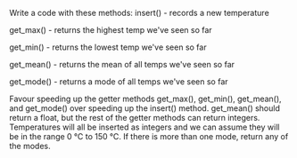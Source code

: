 Write a code with these methods:
   insert() - records a new temperature

   get_max() - returns the highest temp we've seen so far

   get_min() - returns the lowest temp we've seen so far

   get_mean() - returns the mean of all temps we've seen so far

   get_mode() - returns a mode of all temps we've seen so far


Favour speeding up the getter methods get_max(), get_min(), get_mean(), and get_mode() over speeding up the insert() method.
get_mean() should return a float, but the rest of the getter methods can return integers. Temperatures will all be inserted as integers and we can assume they will be in the range 0 ℃ to 150 ℃.
If there is more than one mode, return any of the modes.
